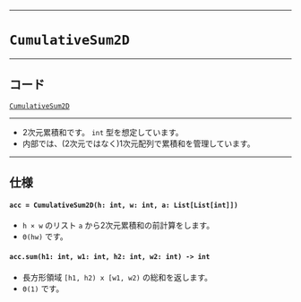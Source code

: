 _____

# `CumulativeSum2D`

_____

## コード

[`CumulativeSum2D`](https://github.com/titan-23/Library_py/blob/main/DataStructures/CumulativeSum/CumulativeSum2D.py)
<!-- code=https://github.com/titan-23/Library_py/blob/main/DataStructures\CumulativeSum\CumulativeSum2D.py -->

_____

- 2次元累積和です。 `int` 型を想定しています。
- 内部では、(2次元ではなく)1次元配列で累積和を管理しています。

_____

## 仕様

#### `acc = CumulativeSum2D(h: int, w: int, a: List[List[int]])`
- `h × w` のリスト `a` から2次元累積和の前計算をします。
- `Θ(hw)` です。

#### `acc.sum(h1: int, w1: int, h2: int, w2: int) -> int`
- 長方形領域 `[h1, h2) x [w1, w2)` の総和を返します。
- `Θ(1)` です。

